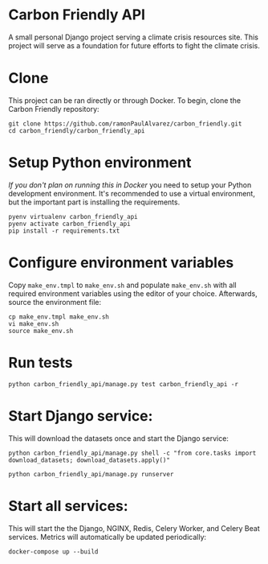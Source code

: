 # Carbon Friendly API
A small personal Django project serving a climate crisis resources site.  This project will serve as a foundation for future efforts to fight the climate crisis.

# Clone
This project can be ran directly or through Docker.  To begin, clone the Carbon Friendly repository:
```
git clone https://github.com/ramonPaulAlvarez/carbon_friendly.git
cd carbon_friendly/carbon_friendly_api
```

# Setup Python environment
_If you don't plan on running this in Docker_ you need to setup your Python development environment.  It's recommended to use a virtual environment, but the important part is installing the requirements.
```
pyenv virtualenv carbon_friendly_api
pyenv activate carbon_friendly_api
pip install -r requirements.txt
```

# Configure environment variables
Copy `make_env.tmpl` to `make_env.sh` and populate `make_env.sh` with all required environment variables using the editor of your choice.  Afterwards, source the environment file:
```
cp make_env.tmpl make_env.sh
vi make_env.sh
source make_env.sh
```

# Run tests
```
python carbon_friendly_api/manage.py test carbon_friendly_api -r
```

# Start Django service:
This will download the datasets once and start the Django service:
```
python carbon_friendly_api/manage.py shell -c "from core.tasks import download_datasets; download_datasets.apply()"

python carbon_friendly_api/manage.py runserver
```

# Start all services:
This will start the the Django, NGINX, Redis, Celery Worker, and Celery Beat services.  Metrics will automatically be updated periodically:
```
docker-compose up --build
```
